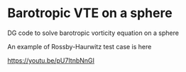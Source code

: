 # Barotropic VTE on a sphere
DG code to solve barotropic vorticity equation on a sphere

An example of Rossby-Haurwitz test case is here

https://youtu.be/pU7ItnbNnGI
